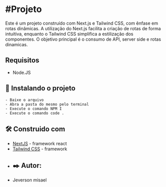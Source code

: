 # #Projeto
Este é um projeto construído com Next.js e Tailwind CSS, com ênfase em rotas dinâmicas. A utilização do Next.js facilita a criação de rotas de forma intuitiva, enquanto o Tailwind CSS simplifica a estilização dos componentes. O objetivo principal é o consumo de API, server side e rotas dinamicas. 
## Requisitos
- Node.JS

## 🚀 Instalando o projeto
```
- Baixe o arquivo
- Abra a pasta do mesmo pelo terminal
- Execute o comando NPM I
- Execute o comando code .
```
## 🛠️ Construido com
* [NextJS](https://nextjs.org/) -  framework react
* [Tailwind CSS](https://tailwindcss.com/) - framework
* ## ✒️ Autor:
- Jeverson misael

